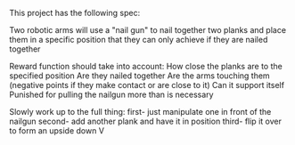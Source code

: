 This project has the following spec:

Two robotic arms will use a "nail gun" to nail together two planks and place them in a specific position that they can only achieve if they are nailed together

Reward function should take into account:
How close the planks are to the specified position
Are they nailed together
Are the arms touching them (negative points if they make contact or are close to it)
Can it support itself
Punished for pulling the nailgun more than is necessary

Slowly work up to the full thing:
first- just manipulate one in front of the nailgun
second- add another plank and have it in position
third- flip it over to form an upside down V
